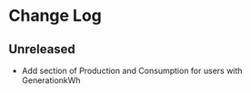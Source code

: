 # Change Log

## Unreleased 

- Add section of Production and Consumption for users with GenerationkWh